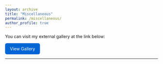 ```yaml
---
layout: archive
title: "Miscellaneous"
permalink: /miscellaneous/
author_profile: true
---
```




<p>
  You can visit my external gallery at the link below:
</p>

<a href="https://sites.google.com/iiitd.ac.in/ujjal-timshina/gallary" target="_blank" style="display: inline-block; background-color: #0366d6; color: white; padding: 10px 16px; border-radius: 6px; text-decoration: none;">
  View Gallery
</a>

<hr>


